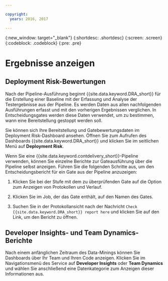 ```yaml
---

copyright:
  years: 2016, 2017

---
```


{:new_window: target="_blank"}
{:shortdesc: .shortdesc}
{:screen: .screen}
{:codeblock: .codeblock}
{:pre: .pre}

# Ergebnisse anzeigen

## Deployment Risk-Bewertungen

Nach der Pipeline-Ausführung beginnt {{site.data.keyword.DRA_short}} für die Erstellung einer Baseline mit der Erfassung und Analyse der Testergebnisse aus der Pipeline. Es werden Daten aus allen nachfolgenden Ausführungen erfasst und mit den vorherigen Ergebnissen verglichen. In Entscheidungsgates werden diese Daten verwendet, um zu bestimmen, wann eine Bereitstellung gestoppt werden soll. 

Sie können sich Ihre Bereitstellung und Gatebewertungsdaten im Deployment Risk-Dashboard ansehen. Öffnen Sie zum Aufrufen des Dashboards {{site.data.keyword.DRA_short}} und klicken Sie im seitlichen Menü auf **Deployment Risk**.

Wenn Sie eine {{site.data.keyword.contdelivery_short}}-Pipeline verwenden, können Sie einzelne Berichte zur Gateausführung über die Pipeline selbst anzeigen. Führen Sie die folgenden Schritte aus, um den Entscheidungsbericht für ein Gate aus der Pipeline anzuzeigen:

1. Klicken Sie bei der Stufe mit dem zu überprüfenden Gate auf die Option zum Anzeigen von Protokollen und Verlauf.

2. Klicken Sie im Job, der das Gate enthält, auf den Namen des Gates.

3. Suchen Sie in der Protokollansicht nach der Nachricht `Check {{site.data.keyword.DRA_short}} report here` und klicken Sie auf den Link, um den Bericht zu öffnen.

## Developer Insights- und Team Dynamics-Berichte

Nach einem anfänglichen Zeitraum des Data-Minings können Sie Dashboards über Ihr Team und Ihren Code anzeigen. Klicken Sie im Navigationsmenü des Service auf **Developer Insights** oder **Team Dynamics** und wählen Sie anschließend eine Datenkategorie zum Anzeigen dieser Informationen aus.
